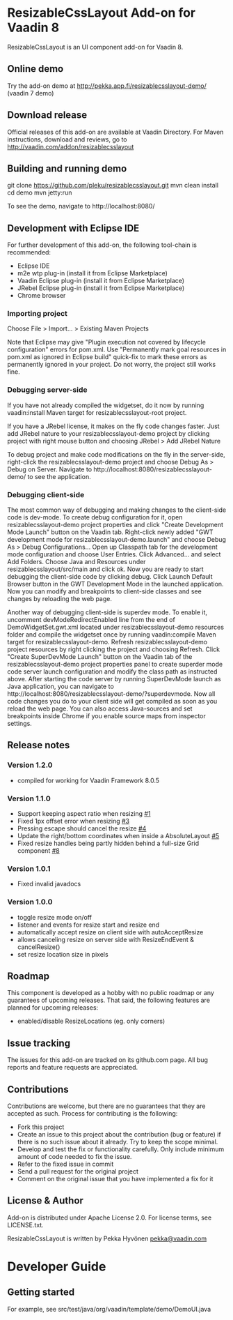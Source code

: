 # ResizableCssLayout Add-on for Vaadin 8

ResizableCssLayout is an UI component add-on for Vaadin 8.


## Online demo

Try the add-on demo at http://pekka.app.fi/resizablecsslayout-demo/ (vaadin 7 demo)

## Download release

Official releases of this add-on are available at Vaadin Directory. For Maven instructions, download and reviews, go to http://vaadin.com/addon/resizablecsslayout

## Building and running demo

git clone https://github.com/pleku/resizablecsslayout.git
mvn clean install
cd demo
mvn jetty:run

To see the demo, navigate to http://localhost:8080/

## Development with Eclipse IDE

For further development of this add-on, the following tool-chain is recommended:
- Eclipse IDE
- m2e wtp plug-in (install it from Eclipse Marketplace)
- Vaadin Eclipse plug-in (install it from Eclipse Marketplace)
- JRebel Eclipse plug-in (install it from Eclipse Marketplace)
- Chrome browser

### Importing project

Choose File > Import... > Existing Maven Projects

Note that Eclipse may give "Plugin execution not covered by lifecycle configuration" errors for pom.xml. Use "Permanently mark goal resources in pom.xml as ignored in Eclipse build" quick-fix to mark these errors as permanently ignored in your project. Do not worry, the project still works fine. 

### Debugging server-side

If you have not already compiled the widgetset, do it now by running vaadin:install Maven target for resizablecsslayout-root project.

If you have a JRebel license, it makes on the fly code changes faster. Just add JRebel nature to your resizablecsslayout-demo project by clicking project with right mouse button and choosing JRebel > Add JRebel Nature

To debug project and make code modifications on the fly in the server-side, right-click the resizablecsslayout-demo project and choose Debug As > Debug on Server. Navigate to http://localhost:8080/resizablecsslayout-demo/ to see the application.

### Debugging client-side

The most common way of debugging and making changes to the client-side code is dev-mode. To create debug configuration for it, open resizablecsslayout-demo project properties and click "Create Development Mode Launch" button on the Vaadin tab. Right-click newly added "GWT development mode for resizablecsslayout-demo.launch" and choose Debug As > Debug Configurations... Open up Classpath tab for the development mode configuration and choose User Entries. Click Advanced... and select Add Folders. Choose Java and Resources under resizablecsslayout/src/main and click ok. Now you are ready to start debugging the client-side code by clicking debug. Click Launch Default Browser button in the GWT Development Mode in the launched application. Now you can modify and breakpoints to client-side classes and see changes by reloading the web page. 

Another way of debugging client-side is superdev mode. To enable it, uncomment devModeRedirectEnabled line from the end of DemoWidgetSet.gwt.xml located under resizablecsslayout-demo resources folder and compile the widgetset once by running vaadin:compile Maven target for resizablecsslayout-demo. Refresh resizablecsslayout-demo project resources by right clicking the project and choosing Refresh. Click "Create SuperDevMode Launch" button on the Vaadin tab of the resizablecsslayout-demo project properties panel to create superder mode code server launch configuration and modify the class path as instructed above. After starting the code server by running SuperDevMode launch as Java application, you can navigate to http://localhost:8080/resizablecsslayout-demo/?superdevmode. Now all code changes you do to your client side will get compiled as soon as you reload the web page. You can also access Java-sources and set breakpoints inside Chrome if you enable source maps from inspector settings. 

 
## Release notes
### Version 1.2.0
- compiled for working for Vaadin Framework 8.0.5 

### Version 1.1.0
- Support keeping aspect ratio when resizing <a href="https://github.com/pleku/resizablecsslayout/issues/1">#1</a>
- Fixed 1px offset error when resizing <a href="https://github.com/pleku/resizablecsslayout/issues/3">#3</a>
- Pressing escape should cancel the resize <a href="https://github.com/pleku/resizablecsslayout/issues/4">#4</a>
- Update the right/bottom coordinates when inside a AbsoluteLayout <a href="https://github.com/pleku/resizablecsslayout/issues/5">#5</a>
- Fixed resize handles being partly hidden behind a full-size Grid component <a href="https://github.com/pleku/resizablecsslayout/issues/8">#8</a>

### Version 1.0.1
- Fixed invalid javadocs
	
### Version 1.0.0
- toggle resize mode on/off
- listener and events for resize start and resize end
- automatically accept resize on client side with autoAcceptResize
- allows canceling resize on server side with ResizeEndEvent & cancelResize()
- set resize location size in pixels

## Roadmap

This component is developed as a hobby with no public roadmap or any guarantees of upcoming releases. That said, the following features are planned for upcoming releases:
- enabled/disable ResizeLocations (eg. only corners)

## Issue tracking

The issues for this add-on are tracked on its github.com page. All bug reports and feature requests are appreciated. 

## Contributions

Contributions are welcome, but there are no guarantees that they are accepted as such. Process for contributing is the following:
- Fork this project
- Create an issue to this project about the contribution (bug or feature) if there is no such issue about it already. Try to keep the scope minimal.
- Develop and test the fix or functionality carefully. Only include minimum amount of code needed to fix the issue.
- Refer to the fixed issue in commit
- Send a pull request for the original project
- Comment on the original issue that you have implemented a fix for it

## License & Author

Add-on is distributed under Apache License 2.0. For license terms, see LICENSE.txt.

ResizableCssLayout is written by Pekka Hyvönen pekka@vaadin.com

# Developer Guide

## Getting started

For example, see src/test/java/org/vaadin/template/demo/DemoUI.java
